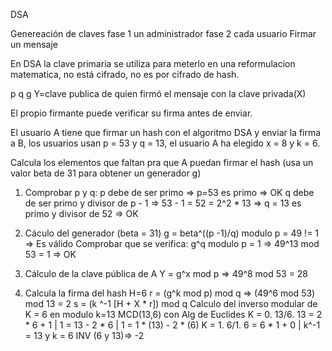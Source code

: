 DSA 

Genereación de claves
	fase 1 un administrador 
	fase 2 cada usuario
Firmar un mensaje

En DSA la clave primaria se utiliza para meterlo en una reformulacion matematica, no está cifrado, no es por cifrado de hash.


p q g Y=clave publica de quien firmó el mensaje con la clave privada(X)

El propio firmante puede verificar su firma antes de enviar.

El usuario A tiene que firmar un hash con el algoritmo DSA y enviar la firma a B, los usuarios usan p = 53 y q = 13, el usuario A ha elegido x = 8 y k = 6.

Calcula los elementos que faltan pra que A puedan firmar el hash (usa un valor beta de 31 para obtener un generador g)

1. Comprobar p y q:
	p debe de ser primo  => p=53 es primo => OK
	q debe de ser primo y divisor de p - 1 => 53 - 1 = 52 = 2^2 * 13 => q = 13 es primo y divisor de 52 => OK

2. Cáculo del generador (beta = 31)
	g = beta^((p -1)/q) modulo p = 49 != 1 => Es válido
	Comprobar que se verifica: g^q modulo p = 1 => 49^13 mod 53 = 1 => OK

3. Cálculo de la clave pública de A
	Y = g^x mod p => 49^8 mod 53 = 28

4. Calcula la firma del hash H=6
	r = (g^k mod p) mod q => (49^6 mod 53) mod 13 = 2
	s = (k ^-1 [H + X * r]) mod q
	Calculo del inverso modular de K = 6 en modulo k=13
	MCD(13,6) con Alg de Euclides
	K = 0.   13/6.   13 = 2 * 6 + 1 | 1 = 13 - 2 * 6 | 1 = 1 * (13) - 2 * (6)
	K = 1.    6/1.      6 = 6 * 1 + 0 |
	k^-1 = 13 y k = 6
	INV (6 y 13)=> -2